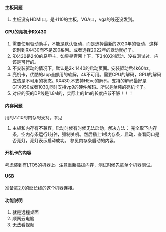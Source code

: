 #### 主板问题
1. 主板没有HDMI口，是H110的主板，VGA口，vga的线还没发到。

#### GPU的亮机卡RX430
1. 需要使用驱动助手，不能是默认驱动，而是选择最新的2020年的驱动，这样识别到RX430而不是200系列。或者选择2022年的驱动就好了。
2. RX430是240的马甲卡，如果是官网上下，下340X的驱动，没有测试过，应该是可行的。
3. 不安装驱动的情况下，默认是2k 1440的启动页面。安装驱动后4k60hz。
4. 亮机卡，优酷的app全部用的软解，4k不可用。需要CPU的解码，GPU的解码应该是不可用的状态。RX430,不支持HEvc的解码，支持的解码最好是GTX950或者1030,同时支持vp9的硬件解码。所以是单纯的亮机卡了。
5. 对应的买的DP线是1.8M的，实际上的1m的长度应该不够！！！

#### 内存问题
用的7210的内存的支持。参见
1. 主板和内存有不兼容，启动时候有时候无法启动，解决方法： 完全取下内存条，空内存条运行1分钟，强制关机。然后插上1根内存条，启动，查看网口是否亮灯，亮灯表示启动成功。
参见内存条启动的内容。

#### 开机卡的内容
考虑装到有LTO5的机器上。注意重新插拔内存，测试时候先拿单个机器测试。

#### USB
准备拿2.0的延长线的这个机器连接。

#### 功能说明
1. 就是远程桌面
2. 顺网云电脑
3. 无法看视频
